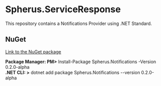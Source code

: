 # Spherus.ServiceResponse

This repository contains a Notifications Provider using .NET Standard.

## NuGet

[Link to the NuGet package](https://www.nuget.org/packages/Spherus.Notifications/)

**Package Manager: PM>** Install-Package Spherus.Notifications -Version 0.2.0-alpha <br />
**.NET CLI: >** dotnet add package Spherus.Notifications --version 0.2.0-alpha
